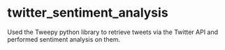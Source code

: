 # twitter_sentiment_analysis
Used the Tweepy python library to retrieve tweets via the Twitter API and performed sentiment analysis on them. 
